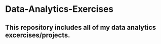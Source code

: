 # Data-Analytics-Exercises

## This repository includes all of my data analytics excercises/projects. 
